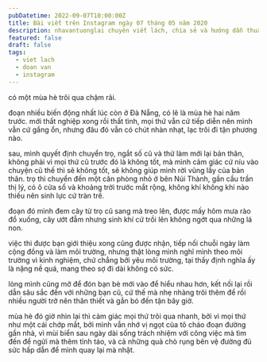 ```yaml
---
pubDatetime: 2022-09-07T10:00:00Z
title: Bài viết trên Instagram ngày 07 tháng 05 năm 2020
description: nhavantuonglai chuyên viết lách, chia sẻ và hướng dẫn thuần thục khi thực hành viết lách qua những bài chia sẻ trên Instagram chính thức.
featured: false
draft: false
tags:
  - viet lach
  - doan van
  - instagram
---
```


có một mùa hè trôi qua chậm rãi.

đoạn nhiều biến động nhất lúc còn ở Đà Nẵng, có lẽ là mùa hè hai năm trước. mới thất nghiệp xong rồi thất tình, mọi thứ vẫn cứ tiếp diễn nên mình vẫn cứ gắng ổn, nhưng đâu đó vẫn có chút nhàn nhạt, lạc trôi đi tận phương nào.

sau, mình quyết định chuyển trọ, ngắt số cũ và thử làm mới lại bản thân, không phải vì mọi thứ cũ trước đó là không tốt, mà mình cảm giác cứ níu vào chuyện cũ thế thì sẽ không tốt, sẽ không giúp mình rời vũng lầy của bản thân. trọ thì chuyển đến một căn phòng nhỏ ở bên Núi Thành, gần cầu trần thị lý, có ô cửa sổ và khoảng trời trước mắt rộng, không khí không khi nào thiếu nên sinh lực cứ tràn trề.

đoạn đó mình đem cây từ trọ cũ sang mà treo lên, được mấy hôm mưa rào đổ xuống, cây ướt đẫm nhưng sinh khí cứ trồi lên không ngớt qua những lá non.

việc thì được bạn giới thiệu xong cũng được nhận, tiếp nối chuỗi ngày làm cộng đồng và làm môi trường, nhưng thật lòng mình nghĩ mình theo môi trường vì kinh nghiệm, chứ chẳng bởi yêu môi trường, tại thấy định nghĩa ấy là nặng nề quá, mang theo sợ đi dài không có sức.

lòng mình cũng mở để đón bạn bè mới vào để hiểu nhau hơn, kết nối lại rồi dẫn sâu sắc đến với những bạn cũ, cứ thế mà nhẹ nhàng trôi thêm để rồi nhiều người trở nên thân thiết và gắn bó đến tận bây giờ.

mùa hè đó giờ nhìn lại thì cảm giác mọi thứ trôi qua nhanh, bởi vì mọi thứ như một cái chớp mắt, bởi mình vẫn nhớ vị ngọt của tô cháo đoạn đường gần nhà, vì mùi biển sau ngày dài sống trách nhiệm với công việc mà tìm đến để ngửi mà thêm tỉnh táo, và cả những quả chò rụng bên vệ đường đủ sức hấp dẫn để mình quay lại mà nhặt.
